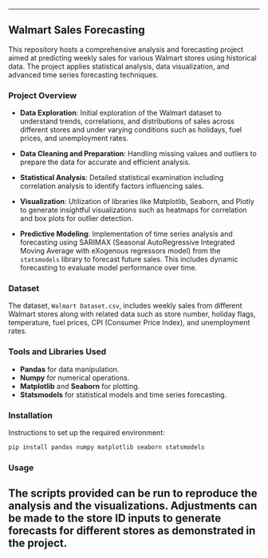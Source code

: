 
---

## Walmart Sales Forecasting

This repository hosts a comprehensive analysis and forecasting project aimed at predicting weekly sales for various Walmart stores using historical data. The project applies statistical analysis, data visualization, and advanced time series forecasting techniques.

### Project Overview

- **Data Exploration**: Initial exploration of the Walmart dataset to understand trends, correlations, and distributions of sales across different stores and under varying conditions such as holidays, fuel prices, and unemployment rates.

- **Data Cleaning and Preparation**: Handling missing values and outliers to prepare the data for accurate and efficient analysis.

- **Statistical Analysis**: Detailed statistical examination including correlation analysis to identify factors influencing sales.

- **Visualization**: Utilization of libraries like Matplotlib, Seaborn, and Plotly to generate insightful visualizations such as heatmaps for correlation and box plots for outlier detection.

- **Predictive Modeling**: Implementation of time series analysis and forecasting using SARIMAX (Seasonal AutoRegressive Integrated Moving Average with eXogenous regressors model) from the `statsmodels` library to forecast future sales. This includes dynamic forecasting to evaluate model performance over time.

### Dataset

The dataset, `Walmart Dataset.csv`, includes weekly sales from different Walmart stores along with related data such as store number, holiday flags, temperature, fuel prices, CPI (Consumer Price Index), and unemployment rates.

### Tools and Libraries Used

- **Pandas** for data manipulation.
- **Numpy** for numerical operations.
- **Matplotlib** and **Seaborn** for plotting.
- **Statsmodels** for statistical models and time series forecasting.

### Installation

Instructions to set up the required environment:

```bash
pip install pandas numpy matplotlib seaborn statsmodels
```

### Usage

The scripts provided can be run to reproduce the analysis and the visualizations. Adjustments can be made to the store ID inputs to generate forecasts for different stores as demonstrated in the project.
---
